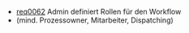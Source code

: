 * [req0062](https://github.com/PolitAktiv/politaktiv-requirements/tree/master/de/requirements/req0062/req0062.md) Admin definiert Rollen für den Workflow
  * (mind. Prozessowner, Mitarbeiter, Dispatching)

